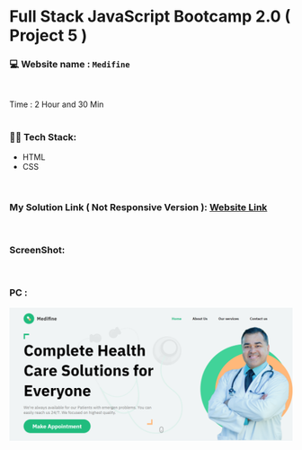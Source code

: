 # Full Stack JavaScript Bootcamp 2.0 ( Project 5 )
### 💻 Website name : `Medifine`
<br>

Time : 2 Hour and 30 Min
<br>
<br>

### 👨‍💻 Tech Stack:
* HTML
* CSS
<br>

### My Solution Link ( Not Responsive Version ): <a href="https://splendid-arithmetic-20296d.netlify.app/" target="_blank"> Website Link</a>
<br>

### ScreenShot:
<br>


### PC :
<img src="./output.png" alt="Employee data" title="Image">
